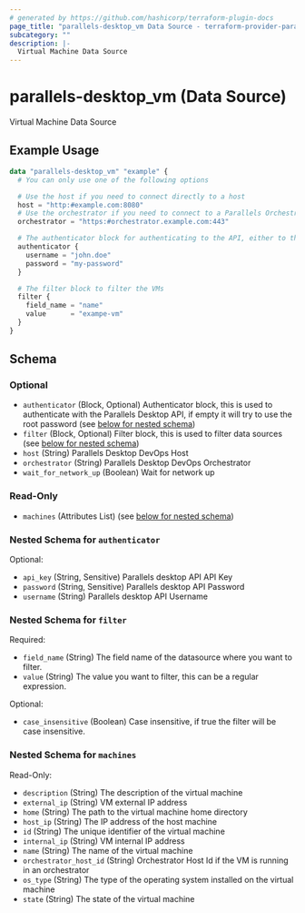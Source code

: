 ```yaml
---
# generated by https://github.com/hashicorp/terraform-plugin-docs
page_title: "parallels-desktop_vm Data Source - terraform-provider-parallels-desktop"
subcategory: ""
description: |-
  Virtual Machine Data Source
---
```


# parallels-desktop_vm (Data Source)

Virtual Machine Data Source

## Example Usage

```terraform
data "parallels-desktop_vm" "example" {
  # You can only use one of the following options

  # Use the host if you need to connect directly to a host
  host = "http:#example.com:8080"
  # Use the orchestrator if you need to connect to a Parallels Orchestrator
  orchestrator = "https:#orchestrator.example.com:443"

  # The authenticator block for authenticating to the API, either to the host or orchestrator
  authenticator {
    username = "john.doe"
    password = "my-password"
  }

  # The filter block to filter the VMs
  filter {
    field_name = "name"
    value      = "exampe-vm"
  }
}
```

<!-- schema generated by tfplugindocs -->
## Schema

### Optional

- `authenticator` (Block, Optional) Authenticator block, this is used to authenticate with the Parallels Desktop API, if empty it will try to use the root password (see [below for nested schema](#nestedblock--authenticator))
- `filter` (Block, Optional) Filter block, this is used to filter data sources (see [below for nested schema](#nestedblock--filter))
- `host` (String) Parallels Desktop DevOps Host
- `orchestrator` (String) Parallels Desktop DevOps Orchestrator
- `wait_for_network_up` (Boolean) Wait for network up

### Read-Only

- `machines` (Attributes List) (see [below for nested schema](#nestedatt--machines))

<a id="nestedblock--authenticator"></a>
### Nested Schema for `authenticator`

Optional:

- `api_key` (String, Sensitive) Parallels desktop API API Key
- `password` (String, Sensitive) Parallels desktop API Password
- `username` (String) Parallels desktop API Username


<a id="nestedblock--filter"></a>
### Nested Schema for `filter`

Required:

- `field_name` (String) The field name of the datasource where you want to filter.
- `value` (String) The value you want to filter, this can be a regular expression.

Optional:

- `case_insensitive` (Boolean) Case insensitive, if true the filter will be case insensitive.


<a id="nestedatt--machines"></a>
### Nested Schema for `machines`

Read-Only:

- `description` (String) The description of the virtual machine
- `external_ip` (String) VM external IP address
- `home` (String) The path to the virtual machine home directory
- `host_ip` (String) The IP address of the host machine
- `id` (String) The unique identifier of the virtual machine
- `internal_ip` (String) VM internal IP address
- `name` (String) The name of the virtual machine
- `orchestrator_host_id` (String) Orchestrator Host Id if the VM is running in an orchestrator
- `os_type` (String) The type of the operating system installed on the virtual machine
- `state` (String) The state of the virtual machine
